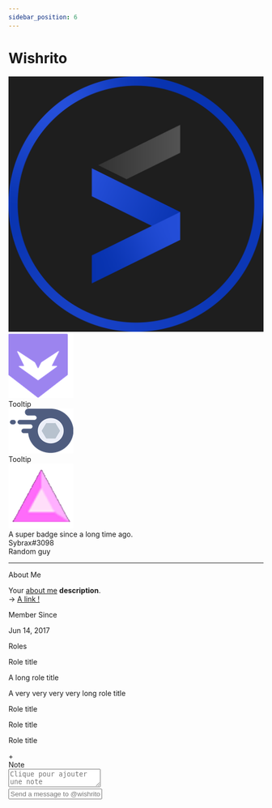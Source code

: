 ```yaml
---
sidebar_position: 6
---
```


# Wishrito

<div class="card nitro-card">
   <div class="card-header">
     <div
       style="background: url('./assets/img/banner.gif')"
       class="banner-img"
     ></div>
   </div>
   <div class="card-body">
     <div class="profile-header">
       <div class="profil-logo">
         <img src="./assets/img/logo_blue.png" />
       </div>
       <div class="badges-container">
         <div class="badge-item">
           <img src="./assets/img/badges/bravery.webp" alt="" />
           <div class="tooltip tooltip-up">Tooltip</div>
         </div>
         <div class="badge-item">
           <img src="./assets/img/badges/nitro.webp" alt="" />
           <div class="tooltip tooltip-up">Tooltip</div>
         </div>
         <div class="badge-item">
           <img src="./assets/img/badges/boost.webp" alt="" />
           <div class="tooltip tooltip-up">
             A super badge since a long time ago.
           </div>
         </div>
       </div>
     </div>
     <div class="profile-body">
       <div class="username">
         Sybrax<span>#3098</span>
         <div class="badge">Random guy</div>
       </div>
       <hr />
       <div class="basic-infos">
         <div class="category-title">About Me</div>
         <p>
           Your <u>about me</u> <b>description</b>. <br />
           &rarr;
           <a href="https://sybraxdesign.fr/" target="_blank">A link !</a>
         </p>
       </div>
       <div class="basic-infos">
         <div class="category-title">Member Since</div>
         <p>Jun 14, 2017</p>
       </div>
       <div class="roles">
         <div class="category-title">Roles</div>
         <div class="roles-list">
           <div class="role">
             <div class="role-color" style="background: orange"></div>
             <p>Role title</p>
           </div>
           <div class="role">
             <div class="role-color" style="background: violet"></div>
             <p>A long role title</p>
           </div>
           <div class="role">
             <div class="role-color" style="background: green"></div>
             <p>A very very very very long role title</p>
           </div>
           <div class="role">
             <div class="role-color" style="background: yellow"></div>
             <p>Role title</p>
           </div>
           <div class="role">
             <div class="role-color" style="background: yellowgreen"></div>
             <p>Role title</p>
           </div>
           <div class="role">
             <div class="role-color" style="background: turquoise"></div>
             <p>Role title</p>
           </div>
           <div class="role role-add">
             <div class="role-add-text">+</div>
           </div>
         </div>
       </div>
       <div class="note">
         <div class="category-title">Note</div>
         <textarea placeholder="Clique pour ajouter une note"></textarea>
       </div>
       <div class="message">
         <input type="text" placeholder="Send a message to @wishrito" />
       </div>
     </div>
   </div>
</div>
